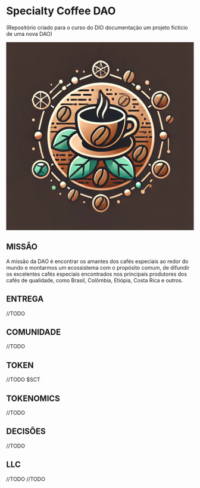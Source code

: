 # Specialty Coffee DAO
(Repositório criado para o curso do DIO documentação um projeto fictício de uma nova DAO)

<img src="images/logo_coffee.webp" alt="Logo Specialty Coffee DAO" style="width=50%;align=center" />

## MISSÃO
A missão da DAO é encontrar os amantes dos cafés especiais ao redor do mundo e montarmos um ecossistema com o propósito comum, de difundir os excelentes cafés especiais encontrados nos principais produtores dos cafés de qualidade, como Brasil, Colômbia, Etiópia, Costa Rica e outros.

## ENTREGA
//TODO
## COMUNIDADE
//TODO
## TOKEN
//TODO
$SCT

## TOKENOMICS
//TODO
## DECISÕES
//TODO
## LLC
//TODO
//TODO
